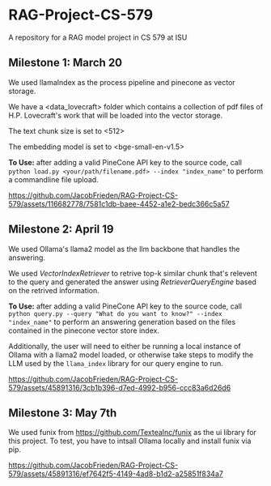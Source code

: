 # RAG-Project-CS-579
A repository for a RAG model project in CS 579 at ISU

## Milestone 1: March 20
We used llamaIndex as the process pipeline and pinecone as vector storage. 

We have a <data_lovecraft> folder which contains a collection of pdf files of H.P. Lovecraft's work that will be loaded into the vector storage.

The text chunk size is set to <512>

The embedding model is set to <bge-small-en-v1.5>

**To Use:** after adding a valid PineCone API key to the source code, call `python load.py <your/path/filename.pdf> --index "index_name"` to perform a commandline file upload.

https://github.com/JacobFrieden/RAG-Project-CS-579/assets/116682778/7581c1db-baee-4452-a1e2-bedc366c5a57

## Milestone 2: April 19
We used Ollama's llama2 model as the llm backbone that handles the answering.

We used *VectorIndexRetriever* to retrive top-k similar chunk that's relevent to the query and generated the answer using *RetrieverQueryEngine* based on the retrived information.

**To Use:** after adding a valid PineCone API key to the source code, call `python query.py --query "What do you want to know?" --index "index_name"` to perform an answering generation based on the files contained in the pinecone vector store index.

Additionally, the user will need to either be running a local instance of Ollama with a llama2 model loaded, or otherwise take steps to modify the LLM used by the `llama_index` library for our query engine to run. 

https://github.com/JacobFrieden/RAG-Project-CS-579/assets/45891316/3cb1b396-d7ed-4992-b956-ccc83a6d26d6

## Milestone 3: May 7th
We used funix from https://github.com/TexteaInc/funix as the ui library for this project. To test, you have to intsall Ollama locally and install funix via pip.

https://github.com/JacobFrieden/RAG-Project-CS-579/assets/45891316/ef7642f5-4149-4ad8-b1d2-a25851f834a7





